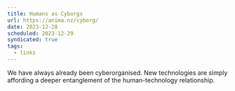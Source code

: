 ```yaml
---
title: Humans as Cyborgs
url: https://anima.nz/cyborg/
date: 2023-12-28
scheduled: 2023-12-29
syndicated: true
tags:
  - links
---
```


We have always already been cyberorganised. New technologies are simply affording a deeper entanglement of the human-technology relationship.
